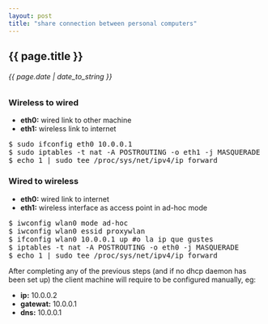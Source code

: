 ```yaml
---
layout: post
title: "share connection between personal computers"
---
```


## {{ page.title }}

###### {{ page.date | date_to_string }}

### Wireless to wired

- **eth0:** wired link to other machine
- **eth1:** wireless link to internet

<pre class="sh_sh">
$ sudo ifconfig eth0 10.0.0.1
$ sudo iptables -t nat -A POSTROUTING -o eth1 -j MASQUERADE
$ echo 1 | sudo tee /proc/sys/net/ipv4/ip_forward
</pre>

### Wired to wireless

- **eth0:** wired link to internet
- **eth1:** wireless interface as access point in ad-hoc mode

<pre class="sh_sh">
$ iwconfig wlan0 mode ad-hoc
$ iwconfig wlan0 essid proxywlan
$ ifconfig wlan0 10.0.0.1 up #o la ip que gustes
$ iptables -t nat -A POSTROUTING -o eth0 -j MASQUERADE
$ echo 1 | sudo tee /proc/sys/net/ipv4/ip_forward
</pre>

After completing any of the previous steps (and if no dhcp daemon has been set up) the client machine will require to be configured manually, eg:

- **ip:** 10.0.0.2
- **gatewat:** 10.0.0.1
- **dns:** 10.0.0.1
